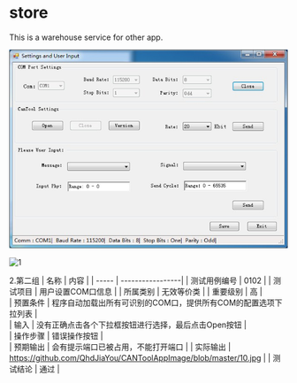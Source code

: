 # store
This is a  warehouse service for other app.

![test](https://github.com/QhdJiaYou/CANToolAppImage/blob/master/1.jpg) 

![1](http://images2017.cnblogs.com/blog/761753/201711/761753-20171105112347279-172896624.png)


2.第二组
| 名称 | 内容  |
| ----- | -----------------|
| 测试用例编号 |  0102   |
| 测试项目 |  用户设置COM口信息  |
| 所属类别 |  无效等价类  |
| 重要级别 |  高  |  
| 预置条件 | 程序自动加载出所有可识别的COM口，提供所有COM的配置选项下拉列表    |  
| 输入 |  没有正确点击各个下拉框按钮进行选择，最后点击Open按钮  |  
| 操作步骤 |   错误操作按钮 |  
| 预期输出 |   会有提示端口已被占用，不能打开端口 |
| 实际输出 |   https://github.com/QhdJiaYou/CANToolAppImage/blob/master/10.jpg |
| 测试结论 |  通过  |
